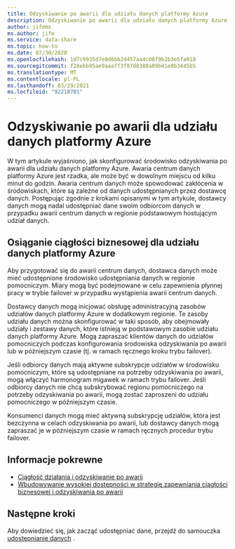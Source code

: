 ```yaml
---
title: Odzyskiwanie po awarii dla udziału danych platformy Azure
description: Odzyskiwanie po awarii dla udziału danych platformy Azure
author: jifems
ms.author: jife
ms.service: data-share
ms.topic: how-to
ms.date: 07/30/2020
ms.openlocfilehash: 1d7c9935d7e0d6bb2d457aa4c08f9b2b3e5fa910
ms.sourcegitcommit: f28ebb95ae9aaaff3f87d8388a09b41e0b3445b5
ms.translationtype: MT
ms.contentlocale: pl-PL
ms.lasthandoff: 03/29/2021
ms.locfileid: "92218701"
---
```

# <a name="disaster-recovery-for-azure-data-share"></a>Odzyskiwanie po awarii dla udziału danych platformy Azure

W tym artykule wyjaśniono, jak skonfigurować środowisko odzyskiwania po awarii dla udziału danych platformy Azure. Awaria centrum danych platformy Azure jest rzadka, ale może być w dowolnym miejscu od kilku minut do godzin. Awaria centrum danych może spowodować zakłócenia w środowiskach, które są zależne od danych udostępnianych przez dostawcę danych. Postępując zgodnie z krokami opisanymi w tym artykule, dostawcy danych mogą nadal udostępniać dane swoim odbiorcom danych w przypadku awarii centrum danych w regionie podstawowym hostującym udział danych. 

## <a name="achieving-business-continuity-for-azure-data-share"></a>Osiąganie ciągłości biznesowej dla udziału danych platformy Azure

Aby przygotować się do awarii centrum danych, dostawca danych może mieć udostępnione środowisko udostępniania danych w regionie pomocniczym. Miary mogą być podejmowane w celu zapewnienia płynnej pracy w trybie failover w przypadku wystąpienia awarii centrum danych. 

Dostawcy danych mogą inicjować obsługę administracyjną zasobów udziałów danych platformy Azure w dodatkowym regionie. Te zasoby udziału danych można skonfigurować w taki sposób, aby obejmowały udziały i zestawy danych, które istnieją w podstawowym zasobie udziału danych platformy Azure. Mogą zapraszać klientów danych do udziałów pomocniczych podczas konfigurowania środowiska odzyskiwania po awarii lub w późniejszym czasie (tj. w ramach ręcznego kroku trybu failover).

Jeśli odbiorcy danych mają aktywne subskrypcje udziałów w środowisku pomocniczym, które są udostępniane na potrzeby odzyskiwania po awarii, mogą włączyć harmonogram migawek w ramach trybu failover. Jeśli odbiorcy danych nie chcą subskrybować regionu pomocniczego na potrzeby odzyskiwania po awarii, mogą zostać zaproszeni do udziału pomocniczego w późniejszym czasie. 

Konsumenci danych mogą mieć aktywną subskrypcję udziałów, która jest bezczynna w celach odzyskiwania po awarii, lub dostawcy danych mogą zapraszać je w późniejszym czasie w ramach ręcznych procedur trybu failover. 

## <a name="related-information"></a>Informacje pokrewne

- [Ciągłość działania i odzyskiwanie po awarii](../best-practices-availability-paired-regions.md)
- [Wbudowywanie wysokiej dostępności w strategię zapewniania ciągłości biznesowej i odzyskiwania po awarii](/azure/architecture/solution-ideas/articles/build-high-availability-into-your-bcdr-strategy)

## <a name="next-steps"></a>Następne kroki

Aby dowiedzieć się, jak zacząć udostępniać dane, przejdź do samouczka [udostępnianie danych](share-your-data.md) .